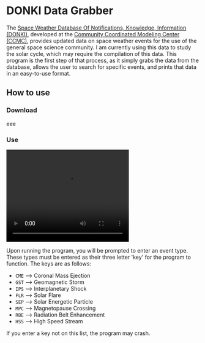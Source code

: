 ﻿# DONKI Data Grabber
The [Space Weather Database Of Notifications, Knowledge,
Information (DONKI)](https://kauai.ccmc.gsfc.nasa.gov/DONKI/), developed at the 
[Community Coordinated Modeling Center (CCMC)](https://ccmc.gsfc.nasa.gov/), 
provides updated data on space weather events for the use of the general space
science community. I am currently using this data to study the solar cycle, which may
require the compilation of this data. This program is the first step of that process, as
it simply grabs the data from the database, allows the user to search for specific events,
and prints that data in an easy-to-use format.

## How to use
### Download
eee
### Use
<video width="320" height="240" controls>
  <source src="Video/READMEVideo.mp4" type="video/mp4">
</video>

Upon running the program, you will be prompted to enter an event type. These types must be
entered as their three letter 'key' for the program to function. The keys are as follows:
- ```CME``` --> Coronal Mass Ejection
- ```GST``` --> Geomagnetic Storm
- ```IPS``` --> Interplanetary Shock
- ```FLR``` --> Solar Flare
- ```SEP``` --> Solar Energetic Particle
- ```MPC``` --> Magnetopause Crossing
- ```RBE``` --> Radiation Belt Enhancement
- ```HSS``` --> High Speed Stream

If you enter a key not on this list, the program may crash. 

